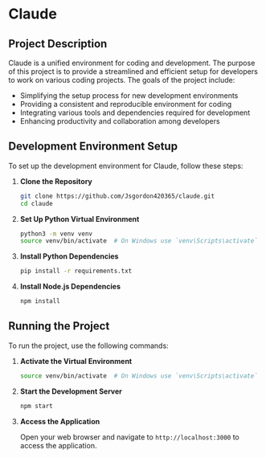 # Claude

## Project Description

Claude is a unified environment for coding and development. The purpose of this project is to provide a streamlined and efficient setup for developers to work on various coding projects. The goals of the project include:

- Simplifying the setup process for new development environments
- Providing a consistent and reproducible environment for coding
- Integrating various tools and dependencies required for development
- Enhancing productivity and collaboration among developers

## Development Environment Setup

To set up the development environment for Claude, follow these steps:

1. **Clone the Repository**

   ```bash
   git clone https://github.com/Jsgordon420365/claude.git
   cd claude
   ```

2. **Set Up Python Virtual Environment**

   ```bash
   python3 -m venv venv
   source venv/bin/activate  # On Windows use `venv\Scripts\activate`
   ```

3. **Install Python Dependencies**

   ```bash
   pip install -r requirements.txt
   ```

4. **Install Node.js Dependencies**

   ```bash
   npm install
   ```

## Running the Project

To run the project, use the following commands:

1. **Activate the Virtual Environment**

   ```bash
   source venv/bin/activate  # On Windows use `venv\Scripts\activate`
   ```

2. **Start the Development Server**

   ```bash
   npm start
   ```

3. **Access the Application**

   Open your web browser and navigate to `http://localhost:3000` to access the application.
